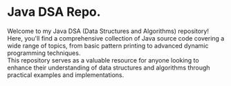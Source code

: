# Java DSA Repo.

Welcome to my Java DSA (Data Structures and Algorithms) repository!  
Here, you'll find a comprehensive collection of Java source code covering a wide range of topics, from basic pattern printing to advanced dynamic programming techniques.  
This repository serves as a valuable resource for anyone looking to enhance their understanding of data structures and algorithms through practical examples and implementations. 
